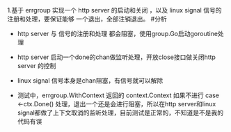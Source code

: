1.基于 errgroup 实现一个 http server 的启动和关闭 ，以及 linux signal 信号的注册和处理，要保证能够 一个退出，全部注销退出。
#分析
- http server 与 信号的注册和处理 都会阻塞，使用group.Go启动goroutine处理

- http server 启动一个done的chan做监听处理，开放close接口做关闭http server 的控制
- linux signal 信号本身是chan阻塞，有信号就可以解除
- 测试中，errgroup.WithContext 返回的 context.Context 如果不进行 case <-ctx.Done() 处理，退出一个还是会进行阻塞，所以在http server和linux signal都做了上下文取消的监听处理，目前测试是正常的，不知道是不是我的代码有误
